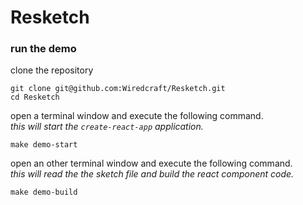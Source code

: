 # Resketch

### run the demo

clone the repository

```
git clone git@github.com:Wiredcraft/Resketch.git
cd Resketch
```

open a terminal window and execute the following command.  
_this will start the `create-react-app` application._
```
make demo-start
```

open an other terminal window and execute the following command.  
_this will read the the sketch file and build the react component code._
```
make demo-build
```
